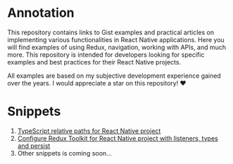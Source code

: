 # Annotation

This repository contains links to Gist examples and practical articles on implementing various functionalities in React Native applications. Here you will find examples of using Redux, navigation, working with APIs, and much more. This repository is intended for developers looking for specific examples and best practices for their React Native projects.

All examples are based on my subjective development experience gained over the years. I would appreciate a star on this repository! ❤️

# Snippets

1. [TypeScript relative paths for React Native project](https://gist.github.com/WhidRubeld/31319a5cd4de05bde79ad6e50743f154)
2. [Configure Redux Toolkit for React Native project with listeners, types and persist](https://gist.github.com/WhidRubeld/5dee6e32eb591e7d9bd9f8813017a5eb)
3. Other snippets is coming soon...



